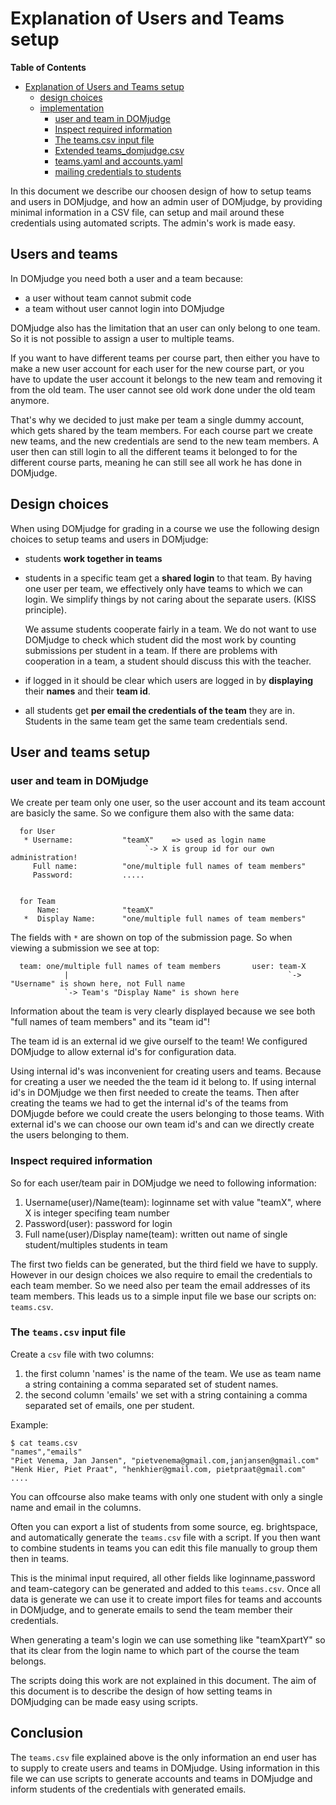 # Explanation of Users and Teams setup 

**Table of Contents**
<!--ts-->
* [Explanation of Users and Teams setup](#explanation-of-users-and-teams-setup)
   * [design choices](#design-choices)
   * [implementation](#implementation)
      * [user and team in DOMjudge](#user-and-team-in-domjudge)
      * [Inspect required information](#inspect-required-information)
      * [The teams.csv input file](#the-teamscsv-input-file)
      * [Extended teams_domjudge.csv](#extended-teams_domjudgecsv)
      * [teams.yaml and accounts.yaml](#teamsyaml-and-accountsyaml)
      * [mailing credentials to students](#mailing-credentials-to-students)

<!-- Created by https://github.com/ekalinin/github-markdown-toc -->
<!-- Added by: harcok, at: wo jul 17 20:21:17 CEST 2024 -->

<!--te-->

In this document we describe our choosen design of how to setup teams and users in DOMjudge, and how an admin user of DOMjudge, by providing minimal information in a CSV file, can setup and mail around these credentials using automated scripts. The admin's work is made easy.

## Users and teams 

In DOMjudge you need both a user and a team because:

* a user without team cannot submit code
* a team without user cannot login into DOMjudge

DOMjudge also has the limitation that an user can only belong to one team. So it is not possible to assign a user to multiple teams. 

If you want to have different teams per course part, then either you have to make a new user account for each user for the new course part, or you have to update the user account it belongs to the new team and removing it from the old team. The user cannot see old work done under the old team anymore.  

That's why we decided to just make per team a single dummy account, which gets shared by the team members. For each course part we create new teams, and the new credentials are send to the new team members. A user then can still login to all the different teams it belonged to for the different course parts, meaning he can still see all work he has done in DOMjudge.

## Design choices

When using DOMjudge for grading in a course we use the following design choices to setup teams and users in DOMjudge:
      
   * students **work together in teams**
      
   * students in a specific team get a **shared login** to that team. By having one user per team, we effectively only have teams to which we can login. We simplify things by not caring about the separate users. (KISS principle). 
      
     We assume students cooperate fairly in a team. We do not want to use DOMjudge to check which student did the most work by counting submissions per student in a team. If there are problems with cooperation in a team, a student should discuss this with the teacher.

   * if logged in it should be clear which users are logged in by **displaying** their **names** and their **team id**.
      
   * all students get **per email the credentials of the team** they are in. Students in the same team get the same team credentials send.     


## User and teams setup 


### user and team in DOMjudge

We create per team only one user, so the user account and its team account are basicly the same.
So we configure them also with the same data:

      for User
       * Username:           "teamX"    => used as login name            
                                  `-> X is group id for our own administration! 
         Full name:          "one/multiple full names of team members"     
         Password:           .....
         
         
      for Team 
          Name:              "teamX"                                     
       *  Display Name:      "one/multiple full names of team members"
   
  The fields with `*` are shown on top of the submission page. 
  So when viewing a submission we see at top:
     
      team: one/multiple full names of team members       user: team-X     
                |                                                 `-> "Username" is shown here, not Full name
                `-> Team's "Display Name" is shown here

 Information about the team is very clearly displayed because we see both "full names of team members" and its "team id"!
 
 
The team id  is an external id we give ourself to the team!  We configured DOMjudge to allow external id's for configuration data.  

Using internal id's was inconvenient for creating users and teams. Because for creating a user we needed the the team id it belong to.  If using internal id's in DOMjudge we then first needed to create the teams. Then after creating the teams we had to get the internal id's of the teams from DOMjugde before we could create the users belonging to those teams. With external id's we can choose our own team id's and can we directly create the users belonging to them.

### Inspect required information

So for each user/team pair in DOMjudge we need to following information:

1. Username(user)/Name(team):  loginname set with value "teamX", where X is integer specifing team number
2. Password(user): password for login
3. Full name(user)/Display name(team):	 written out name of single student/multiples students in team

The first two fields can be generated, but the third field we have to supply. However in our design choices we also require to email the credentials to  each team member. So we need also per team the email addresses of its team members. This leads us to a simple input file we base our scripts on: `teams.csv`.

### The `teams.csv` input file

Create a `csv` file with two columns:

   1. the first column 'names' is  the name of the team. We use as team name a string containing a comma separated set of student names.
   2. the second column 'emails' we set with a string containing a comma separated set of emails, one per student.

Example:

    $ cat teams.csv
    "names","emails"
    "Piet Venema, Jan Jansen", "pietvenema@gmail.com,janjansen@gmail.com"
    "Henk Hier, Piet Praat", "henkhier@gmail.com, pietpraat@gmail.com"
    ....
          
   You can offcourse also make teams with only one student with only a single name and email in the columns.           
   
   Often you can export a list of students from some source, eg. brightspace,  and automatically generate the `teams.csv` file with a script. If you then want to combine students in teams you can edit this file manually to group them then in teams.

This is the minimal input required, all other fields like loginname,password and team-category can be generated and added to this `teams.csv`.
Once all data is generate we can use it to create import files for teams and accounts in DOMjudge, and to generate emails to send the team member their credentials. 

When generating a team's login we can use something like "teamXpartY" so that its clear from the login name to which part of the course the team belongs.

The scripts doing this work are not explained in this document. The aim of this document is to describe the design of how setting teams in DOMjudging can be made easy using scripts.

## Conclusion

The `teams.csv` file explained above is the only information an end user has to supply to create users and teams in DOMjudge. Using information in this file we can use scripts to generate accounts and teams in DOMjudge and inform students of the credentials with generated emails. 

